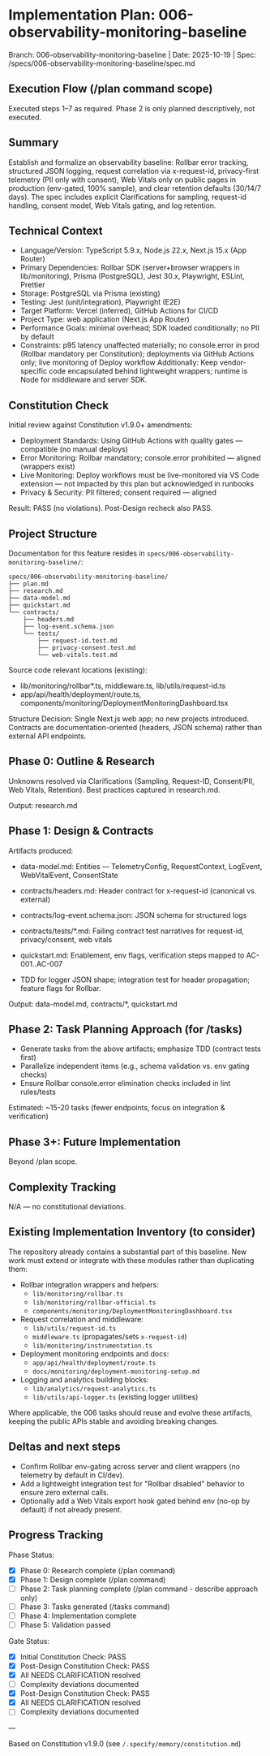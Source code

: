 # Implementation Plan: 006-observability-monitoring-baseline

Branch: 006-observability-monitoring-baseline | Date: 2025-10-19 | Spec:
/specs/006-observability-monitoring-baseline/spec.md

## Execution Flow (/plan command scope)

Executed steps 1–7 as required. Phase 2 is only planned descriptively, not executed.

## Summary

Establish and formalize an observability baseline: Rollbar error tracking, structured JSON logging,
request correlation via x-request-id, privacy-first telemetry (PII only with consent), Web Vitals
only on public pages in production (env-gated, 100% sample), and clear retention defaults (30/14/7
days). The spec includes explicit Clarifications for sampling, request-id handling, consent model,
Web Vitals gating, and log retention.

## Technical Context

- Language/Version: TypeScript 5.9.x, Node.js 22.x, Next.js 15.x (App Router)
- Primary Dependencies: Rollbar SDK (server+browser wrappers in lib/monitoring), Prisma
  (PostgreSQL), Jest 30.x, Playwright, ESLint, Prettier
- Storage: PostgreSQL via Prisma (existing)
- Testing: Jest (unit/integration), Playwright (E2E)
- Target Platform: Vercel (inferred), GitHub Actions for CI/CD
- Project Type: web application (Next.js App Router)
- Performance Goals: minimal overhead; SDK loaded conditionally; no PII by default
- Constraints: p95 latency unaffected materially; no console.error in prod (Rollbar mandatory per
  Constitution); deployments via GitHub Actions only; live monitoring of Deploy workflow
Additionally: Keep vendor-specific code encapsulated behind lightweight wrappers; runtime is Node
for middleware and server SDK.

## Constitution Check

Initial review against Constitution v1.9.0+ amendments:

- Deployment Standards: Using GitHub Actions with quality gates — compatible (no manual deploys)
- Error Monitoring: Rollbar mandatory; console.error prohibited — aligned (wrappers exist)
- Live Monitoring: Deploy workflows must be live-monitored via VS Code extension — not impacted by
  this plan but acknowledged in runbooks
- Privacy & Security: PII filtered; consent required — aligned

Result: PASS (no violations). Post-Design recheck also PASS.

## Project Structure

Documentation for this feature resides in `specs/006-observability-monitoring-baseline/`:

```text
specs/006-observability-monitoring-baseline/
├── plan.md
├── research.md
├── data-model.md
├── quickstart.md
└── contracts/
    ├── headers.md
    ├── log-event.schema.json
    └── tests/
        ├── request-id.test.md
        ├── privacy-consent.test.md
        └── web-vitals.test.md
```

Source code relevant locations (existing):

- lib/monitoring/rollbar\*.ts, middleware.ts, lib/utils/request-id.ts
- app/api/health/deployment/route.ts, components/monitoring/DeploymentMonitoringDashboard.tsx

Structure Decision: Single Next.js web app; no new projects introduced. Contracts are
documentation-oriented (headers, JSON schema) rather than external API endpoints.

## Phase 0: Outline & Research

Unknowns resolved via Clarifications (Sampling, Request-ID, Consent/PII, Web Vitals, Retention).
Best practices captured in research.md.

Output: research.md

## Phase 1: Design & Contracts

Artifacts produced:

- data-model.md: Entities — TelemetryConfig, RequestContext, LogEvent, WebVitalEvent, ConsentState
- contracts/headers.md: Header contract for x-request-id (canonical vs. external)
- contracts/log-event.schema.json: JSON schema for structured logs
- contracts/tests/*\.md: Failing contract test narratives for request-id, privacy/consent, web
  vitals
- quickstart.md: Enablement, env flags, verification steps mapped to AC-001..AC-007

- TDD for logger JSON shape; integration test for header propagation; feature flags for Rollbar.

Output: data-model.md, contracts/\*, quickstart.md

## Phase 2: Task Planning Approach (for /tasks)

- Generate tasks from the above artifacts; emphasize TDD (contract tests first)
- Parallelize independent items (e.g., schema validation vs. env gating checks)
- Ensure Rollbar console.error elimination checks included in lint rules/tests

Estimated: ~15-20 tasks (fewer endpoints, focus on integration & verification)

## Phase 3+: Future Implementation

Beyond /plan scope.

## Complexity Tracking

N/A — no constitutional deviations.

## Existing Implementation Inventory (to consider)

The repository already contains a substantial part of this baseline. New work must extend or
integrate with these modules rather than duplicating them:

- Rollbar integration wrappers and helpers:
  - `lib/monitoring/rollbar.ts`
  - `lib/monitoring/rollbar-official.ts`
  - `components/monitoring/DeploymentMonitoringDashboard.tsx`
- Request correlation and middleware:
  - `lib/utils/request-id.ts`
  - `middleware.ts` (propagates/sets `x-request-id`)
  - `lib/monitoring/instrumentation.ts`
- Deployment monitoring endpoints and docs:
  - `app/api/health/deployment/route.ts`
  - `docs/monitoring/deployment-monitoring-setup.md`
- Logging and analytics building blocks:
  - `lib/analytics/request-analytics.ts`
  - `lib/utils/api-logger.ts` (existing logger utilities)

Where applicable, the 006 tasks should reuse and evolve these artifacts, keeping the public APIs
stable and avoiding breaking changes.

## Deltas and next steps

- Confirm Rollbar env-gating across server and client wrappers (no telemetry by default in CI/dev).
- Add a lightweight integration test for "Rollbar disabled" behavior to ensure zero external calls.
- Optionally add a Web Vitals export hook gated behind env (no-op by default) if not already
  present.

## Progress Tracking

Phase Status:

- [x] Phase 0: Research complete (/plan command)
- [x] Phase 1: Design complete (/plan command)
- [ ] Phase 2: Task planning complete (/plan command - describe approach only)
- [ ] Phase 3: Tasks generated (/tasks command)
- [ ] Phase 4: Implementation complete
- [ ] Phase 5: Validation passed

Gate Status:

- [x] Initial Constitution Check: PASS
- [x] Post-Design Constitution Check: PASS
- [x] All NEEDS CLARIFICATION resolved
- [ ] Complexity deviations documented
- [x] Post-Design Constitution Check: PASS
- [x] All NEEDS CLARIFICATION resolved
- [ ] Complexity deviations documented

—

Based on Constitution v1.9.0 (see `/.specify/memory/constitution.md`)
